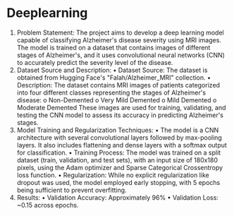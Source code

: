 # Deeplearning
1. Problem Statement:
The project aims to develop a deep learning model capable of classifying Alzheimer's disease severity using MRI images. The model is trained on a dataset that contains images of different stages of Alzheimer's, and it uses convolutional neural networks (CNN) to accurately predict the severity level of the disease.
2. Dataset Source and Description:
•	Dataset Source: The dataset is obtained from Hugging Face's "Falah/Alzheimer_MRI" collection.
•	Description: The dataset contains MRI images of patients categorized into four different classes representing the stages of Alzheimer's disease:
o	Non-Demented
o	Very Mild Demented
o	Mild Demented
o	Moderate Demented
These images are used for training, validating, and testing the CNN model to assess its accuracy in predicting Alzheimer's stages.
3. Model Training and Regularization Techniques:
•	The model is a CNN architecture with several convolutional layers followed by max-pooling layers. It also includes flattening and dense layers with a softmax output for classification.
•	Training Process: The model was trained on a split dataset (train, validation, and test sets), with an input size of 180x180 pixels, using the Adam optimizer and Sparse Categorical Crossentropy loss function.
•	Regularization: While no explicit regularization like dropout was used, the model employed early stopping, with 5 epochs being sufficient to prevent overfitting.
4. Results:
•	Validation Accuracy: Approximately 96%
•	Validation Loss: ~0.15 across epochs.

